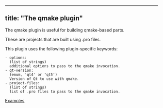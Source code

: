 
---
title: "The qmake plugin"
---

The qmake plugin is useful for building qmake-based parts.

These are projects that are built using .pro files.

This plugin uses the following plugin-specific keywords:

    - options:
      (list of strings)
      additional options to pass to the qmake invocation.
    - qt-version:
      (enum, 'qt4' or 'qt5')
      Version of Qt to use with qmake.
    - project-files:
      (list of strings)
      list of .pro files to pass to the qmake invocation.

[Examples](https://github.com/search?o=desc&q=filename%3Asnapcraft.yaml+%22plugin%3A+qmake%22+&s=indexed&type=Code&utf8=%E2%9C%93)
